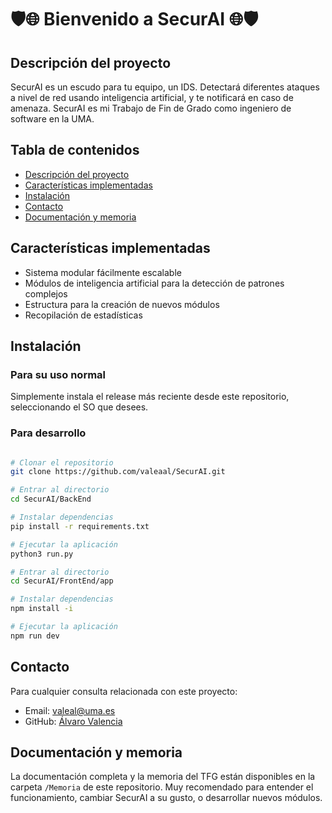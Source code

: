# 🛡️🌐 Bienvenido a SecurAI 🌐🛡️

## Descripción del proyecto
SecurAI es un escudo para tu equipo, un IDS. Detectará diferentes ataques a nivel de red usando inteligencia artificial, y te notificará en caso de amenaza. SecurAI es mi Trabajo de Fin de Grado como ingeniero de software en la UMA.

## Tabla de contenidos
- [Descripción del proyecto](#descripción-del-proyecto)
- [Características implementadas](#características-implementadas)
- [Instalación](#instalación)
- [Contacto](#contacto)
- [Documentación y memoria](#documentación-y-memoria)

## Características implementadas
- Sistema modular fácilmente escalable
- Módulos de inteligencia artificial para la detección de patrones complejos
- Estructura para la creación de nuevos módulos
- Recopilación de estadísticas

## Instalación

### Para su uso normal

Simplemente instala el release más reciente desde este repositorio, seleccionando el SO que desees.

### Para desarrollo
```bash

# Clonar el repositorio
git clone https://github.com/valeaal/SecurAI.git

# Entrar al directorio
cd SecurAI/BackEnd

# Instalar dependencias
pip install -r requirements.txt

# Ejecutar la aplicación
python3 run.py

# Entrar al directorio
cd SecurAI/FrontEnd/app

# Instalar dependencias
npm install -i

# Ejecutar la aplicación
npm run dev
```

## Contacto
Para cualquier consulta relacionada con este proyecto:
- Email: valeal@uma.es
- GitHub: [Álvaro Valencia](https://github.com/valeaal)

## Documentación y memoria
La documentación completa y la memoria del TFG están disponibles en la carpeta `/Memoria` de este repositorio. Muy recomendado para entender el funcionamiento, cambiar SecurAI a su gusto, o desarrollar nuevos módulos.